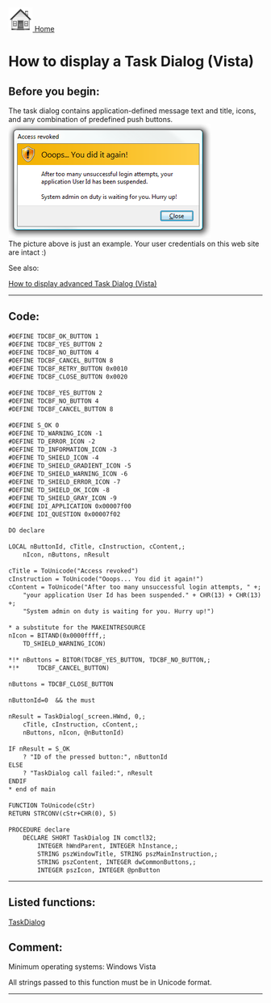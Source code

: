 [<img src="../images/home.png"> Home ](https://github.com/VFPX/Win32API)  

# How to display a Task Dialog (Vista)

## Before you begin:
The task dialog contains application-defined message text and title, icons, and any combination of predefined push buttons.  
![](../images/taskdlg_sample.png)  
The picture above is just an example. Your user credentials on this web site are intact :)  

See also:

[How to display advanced Task Dialog (Vista)](sample_558.md)  
  
***  


## Code:
```foxpro  
#DEFINE TDCBF_OK_BUTTON 1
#DEFINE TDCBF_YES_BUTTON 2
#DEFINE TDCBF_NO_BUTTON 4
#DEFINE TDCBF_CANCEL_BUTTON 8
#DEFINE TDCBF_RETRY_BUTTON 0x0010
#DEFINE TDCBF_CLOSE_BUTTON 0x0020

#DEFINE TDCBF_YES_BUTTON 2
#DEFINE TDCBF_NO_BUTTON 4
#DEFINE TDCBF_CANCEL_BUTTON 8

#DEFINE S_OK 0
#DEFINE TD_WARNING_ICON -1
#DEFINE TD_ERROR_ICON -2
#DEFINE TD_INFORMATION_ICON -3
#DEFINE TD_SHIELD_ICON -4
#DEFINE TD_SHIELD_GRADIENT_ICON -5
#DEFINE TD_SHIELD_WARNING_ICON -6
#DEFINE TD_SHIELD_ERROR_ICON -7
#DEFINE TD_SHIELD_OK_ICON -8
#DEFINE TD_SHIELD_GRAY_ICON -9
#DEFINE IDI_APPLICATION 0x00007f00
#DEFINE IDI_QUESTION 0x00007f02

DO declare

LOCAL nButtonId, cTitle, cInstruction, cContent,;
	nIcon, nButtons, nResult

cTitle = ToUnicode("Access revoked")
cInstruction = ToUnicode("Ooops... You did it again!")
cContent = ToUnicode("After too many unsuccessful login attempts, " +;
	"your application User Id has been suspended." + CHR(13) + CHR(13) +;
	"System admin on duty is waiting for you. Hurry up!")

* a substitute for the MAKEINTRESOURCE
nIcon = BITAND(0x0000ffff,;
	TD_SHIELD_WARNING_ICON)

*!*	nButtons = BITOR(TDCBF_YES_BUTTON, TDCBF_NO_BUTTON,;
*!*		TDCBF_CANCEL_BUTTON)

nButtons = TDCBF_CLOSE_BUTTON

nButtonId=0  && the must

nResult = TaskDialog(_screen.HWnd, 0,;
	cTitle, cInstruction, cContent,;
	nButtons, nIcon, @nButtonId)

IF nResult = S_OK
	? "ID of the pressed button:", nButtonId
ELSE
	? "TaskDialog call failed:", nResult
ENDIF
* end of main

FUNCTION ToUnicode(cStr)
RETURN STRCONV(cStr+CHR(0), 5)

PROCEDURE declare
	DECLARE SHORT TaskDialog IN comctl32;
		INTEGER hWndParent, INTEGER hInstance,;
		STRING pszWindowTitle, STRING pszMainInstruction,;
		STRING pszContent, INTEGER dwCommonButtons,;
		INTEGER pszIcon, INTEGER @pnButton  
```  
***  


## Listed functions:
[TaskDialog](../libraries/comctl32/TaskDialog.md)  

## Comment:
Minimum operating systems: Windows Vista  
  
All strings passed to this function must be in Unicode format.  
  
***  

